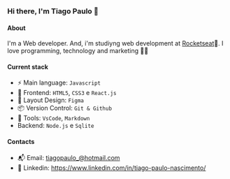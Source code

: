 ### Hi there, I'm Tiago Paulo 👋

#### About
I'm a Web developer. And, i'm studiyng web development at [Rocketseat](https://www.rocketseat.com.br/)🚀.
I love programming, technology and marketing 👨‍💻
#### Current stack
- ⚡️ Main language: `Javascript`
- 🎉 Frontend: `HTML5`, `CSS3` e `React.js`
- 🎨 Layout Design: `Figma`
- 📦️ Version Control: `Git & Github`
- 🔨 Tools: `VsCode`, `Markdown`
-  Backend: `Node.js` e `Sqlite`

#### Contacts
- 📬 Email: tiagopaulo_@hotmail.com
- 👤 Linkedin: https://www.linkedin.com/in/tiago-paulo-nascimento/

